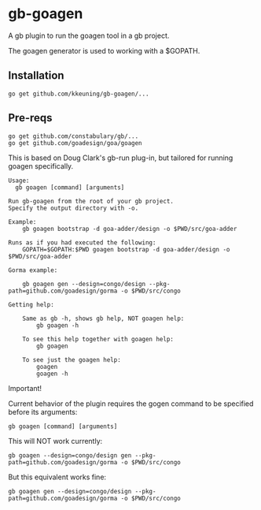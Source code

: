 # gb-goagen
A gb plugin to run the goagen tool in a gb project.

The goagen generator is used to working with a $GOPATH.

## Installation
```
go get github.com/kkeuning/gb-goagen/...
```

## Pre-reqs
```
go get github.com/constabulary/gb/...
go get github.com/goadesign/goa/goagen
```

This is based on Doug Clark's gb-run plug-in, but tailored for running goagen specifically.

```
Usage:
  gb goagen [command] [arguments]

Run gb-goagen from the root of your gb project.
Specify the output directory with -o.

Example:
	gb goagen bootstrap -d goa-adder/design -o $PWD/src/goa-adder

Runs as if you had executed the following:
	GOPATH=$GOPATH:$PWD goagen bootstrap -d goa-adder/design -o $PWD/src/goa-adder
	
Gorma example:

	gb goagen gen --design=congo/design --pkg-path=github.com/goadesign/gorma -o $PWD/src/congo

Getting help:

	Same as gb -h, shows gb help, NOT goagen help:
		gb goagen -h

	To see this help together with goagen help:
		gb goagen

	To see just the goagen help:
		goagen
		goagen -h
```

Important!

Current behavior of the plugin requires the gogen command to be specified before its arguments:
```
gb goagen [command] [arguments]
```

This will NOT work currently:
```
gb goagen --design=congo/design gen --pkg-path=github.com/goadesign/gorma -o $PWD/src/congo
```

But this equivalent works fine:
```
gb goagen gen --design=congo/design --pkg-path=github.com/goadesign/gorma -o $PWD/src/congo
```


